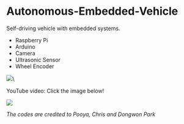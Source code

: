 # Autonomous-Embedded-Vehicle
Self-driving vehicle with embedded systems.
- Raspberry Pi
- Arduino
- Camera
- Ultrasonic Sensor
- Wheel Encoder





![](demos/CS503FinalDemo002.gif)\


YouTube video: Click the image below!

[![](http://img.youtube.com/vi/7k9oQS-aLwM/0.jpg)](http://www.youtube.com/watch?v=7k9oQS-aLwM "Self-driving Car")



*The codes are credited to Pooya, Chris and Dongwon Park*
